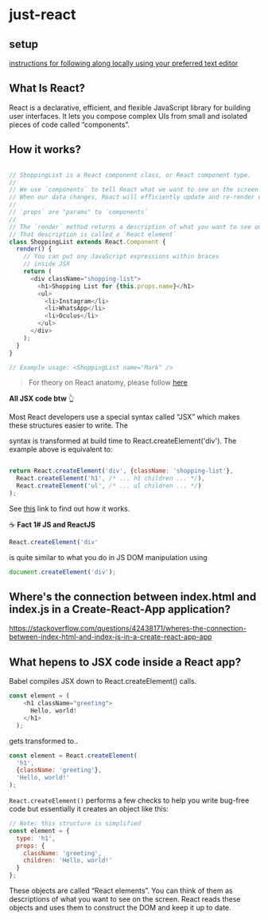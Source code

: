 # just-react

## setup

[instructions for following along locally using your preferred text editor
](https://reactjs.org/tutorial/tutorial.html#setup-option-2-local-development-environment)


## What Is React?

React is a declarative, efficient, and flexible JavaScript library for building user interfaces. It lets you compose complex UIs from small and isolated pieces of code called “components”.

## How it works?

```js

// ShoppingList is a React component class, or React component type.
//
// We use `components` to tell React what we want to see on the screen.
// When our data changes, React will efficiently update and re-render our components.
//
// `props` are "params" to `components`
//
// The `render` method returns a description of what you want to see on the screen
// That description is called a `React element`
class ShoppingList extends React.Component {
  render() {
    // You can put any JavaScript expressions within braces 
    // inside JSX
    return (
      <div className="shopping-list">
        <h1>Shopping List for {this.props.name}</h1>
        <ul>
          <li>Instagram</li>
          <li>WhatsApp</li>
          <li>Oculus</li>
        </ul>
      </div>
    );
  }
}

// Example usage: <ShoppingList name="Mark" />

```
> For theory on React anatomy, please follow [here](docs/mds/react-in-depth.md)

**All JSX code btw** :point_up_2:

Most React developers use a special syntax called “JSX” which makes these structures easier to write. The <div /> syntax is transformed at build time to React.createElement('div'). The example above is equivalent to:

```js

return React.createElement('div', {className: 'shopping-list'},
  React.createElement('h1', /* ... h1 children ... */),
  React.createElement('ul', /* ... ul children ... */)
);

```

See [this](https://babeljs.io/repl/#?browsers=defaults%2C%20not%20ie%2011%2C%20not%20ie_mob%2011&build=&builtIns=false&spec=false&loose=false&code_lz=DwEwlgbgBAxgNgQwM5IHIILYFMC8AiJACwHsAHUsAOwHMBaOMJAFzwD4AoKKYQgRlYDKJclWpQAMoyZQAZsQBOUAN6l5ZJADpKmLAF9gAej4cuwAK5wTXbg1YBJSswTV5mQ7c7XgtgOqEETEgAguTuYFamtgDyMBZmSGFWhhYchuAQrADc7EA&debug=false&forceAllTransforms=false&shippedProposals=false&circleciRepo=&evaluate=false&fileSize=false&timeTravel=false&sourceType=module&lineWrap=true&presets=react&prettier=false&targets=&version=7.12.12&externalPlugins=) link to find out how it works.

:coffee:    **Fact 1# JS and ReactJS**

```js
React.createElement('div'
```

is quite similar to what you do in JS DOM manipulation using 
```js
document.createElement('div');
```

## Where's the connection between index.html and index.js in a Create-React-App application?

https://stackoverflow.com/questions/42438171/wheres-the-connection-between-index-html-and-index-js-in-a-create-react-app-app

## What hepens to JSX code inside a React app?

Babel compiles JSX down to React.createElement() calls.

```js
const element = (
    <h1 className="greeting">
      Hello, world!
    </h1>
  );
```
gets transformed to..

```js
const element = React.createElement(
  'h1',
  {className: 'greeting'},
  'Hello, world!'
); 
```
`React.createElement()` performs a few checks to help you write bug-free code but essentially it creates an object like this:

```js
// Note: this structure is simplified
const element = {
  type: 'h1',
  props: {
    className: 'greeting',
    children: 'Hello, world!'
  }
};
```

These objects are called “React elements”. You can think of them as descriptions of what you want to see on the screen. React reads these objects and uses them to construct the DOM and keep it up to date.




